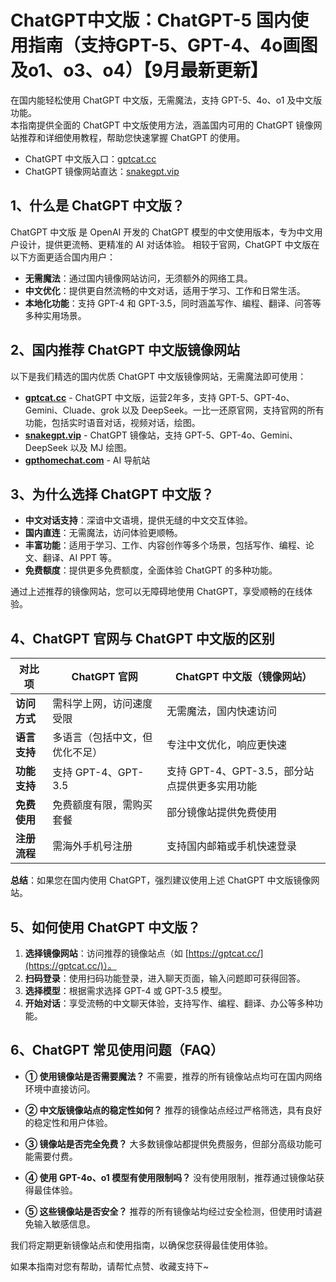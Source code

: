 # ChatGPT中文版：ChatGPT-5 国内使用指南（支持GPT-5、GPT-4、4o画图及o1、o3、o4）【9月最新更新】

在国内能轻松使用 ChatGPT 中文版，无需魔法，支持 GPT-5、4o、o1 及中文版功能。     
本指南提供全面的 ChatGPT 中文版使用方法，涵盖国内可用的 ChatGPT 镜像网站推荐和详细使用教程，帮助您快速掌握 ChatGPT 的使用。 

- ChatGPT 中文版入口：[gptcat.cc](https://gptcat.cc)
- ChatGPT 镜像网站直达：[snakegpt.vip](https://snakegpt.vip)

## 1、什么是 ChatGPT 中文版？

ChatGPT 中文版 是 OpenAI 开发的 ChatGPT 模型的中文使用版本，专为中文用户设计，提供更流畅、更精准的 AI 对话体验。 相较于官网，ChatGPT 中文版在以下方面更适合国内用户：

- **无需魔法**：通过国内镜像网站访问，无须额外的网络工具。
- **中文优化**：提供更自然流畅的中文对话，适用于学习、工作和日常生活。
- **本地化功能**：支持 GPT-4 和 GPT-3.5，同时涵盖写作、编程、翻译、问答等多种实用场景。

## 2、国内推荐 ChatGPT 中文版镜像网站

以下是我们精选的国内优质 ChatGPT 中文版镜像网站，无需魔法即可使用：

- **[gptcat.cc](https://gptcat.cc)** - ChatGPT 中文版，运营2年多，支持 GPT-5、GPT-4o、Gemini、Cluade、grok 以及 DeepSeek。一比一还原官网，支持官网的所有功能，包括实时语音对话，视频对话，绘图。
- **[snakegpt.vip](https://snakegpt.vip)** - ChatGPT 镜像站，支持 GPT-5、GPT-4o、Gemini、DeepSeek 以及 MJ 绘图。
- **[gpthomechat.com](https://gpthomechat.com)** - AI 导航站

## 3、为什么选择 ChatGPT 中文版？

- **中文对话支持**：深谙中文语境，提供无缝的中文交互体验。
- **国内直连**：无需魔法，访问体验更顺畅。
- **丰富功能**：适用于学习、工作、内容创作等多个场景，包括写作、编程、论文、翻译、AI PPT 等。
- **免费额度**：提供更多免费额度，全面体验 ChatGPT 的多种功能。

通过上述推荐的镜像网站，您可以无障碍地使用 ChatGPT，享受顺畅的在线体验。

## 4、ChatGPT 官网与 ChatGPT 中文版的区别

| 对比项            | ChatGPT 官网                          | ChatGPT 中文版（镜像网站）                |
|-------------------|-------------------------------------|------------------------------------------|
| **访问方式**       | 需科学上网，访问速度受限             | 无需魔法，国内快速访问                    |
| **语言支持**       | 多语言（包括中文，但优化不足）        | 专注中文优化，响应更快速                  |
| **功能支持**       | 支持 GPT-4、GPT-3.5                  | 支持 GPT-4、GPT-3.5，部分站点提供更多实用功能 |
| **免费使用**       | 免费额度有限，需购买套餐              | 部分镜像站提供免费使用                   |
| **注册流程**       | 需海外手机号注册                      | 支持国内邮箱或手机快速登录               |

**总结**：如果您在国内使用 ChatGPT，强烈建议使用上述 ChatGPT 中文版镜像网站。

## 5、如何使用 ChatGPT 中文版？

1. **选择镜像网站**：访问推荐的镜像站点（如 [https://gptcat.cc/](https://gptcat.cc/)）。
2. **扫码登录**：使用扫码功能登录，进入聊天页面，输入问题即可获得回答。
3. **选择模型**：根据需求选择 GPT-4 或 GPT-3.5 模型。
4. **开始对话**：享受流畅的中文聊天体验，支持写作、编程、翻译、办公等多种功能。

## 6、ChatGPT 常见使用问题（FAQ）

- **① 使用镜像站是否需要魔法？**
  不需要，推荐的所有镜像站点均可在国内网络环境中直接访问。

- **② 中文版镜像站点的稳定性如何？**
  推荐的镜像站点经过严格筛选，具有良好的稳定性和用户体验。

- **③ 镜像站是否完全免费？**
  大多数镜像站都提供免费服务，但部分高级功能可能需要付费。

- **④ 使用 GPT-4o、o1 模型有使用限制吗？**
  没有使用限制，推荐通过镜像站获得最佳体验。

- **⑤ 这些镜像站是否安全？**
  推荐的所有镜像站均经过安全检测，但使用时请避免输入敏感信息。

我们将定期更新镜像站点和使用指南，以确保您获得最佳使用体验。

如果本指南对您有帮助，请帮忙点赞、收藏支持下~
